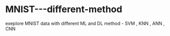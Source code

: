 # MNIST---different-method
exeplore MNIST data with different ML and DL method - SVM , KNN , ANN , CNN
